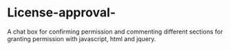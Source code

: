# License-approval-
A chat box for confirming permission and commenting different sections for granting permission with javascript, html and jquery.
